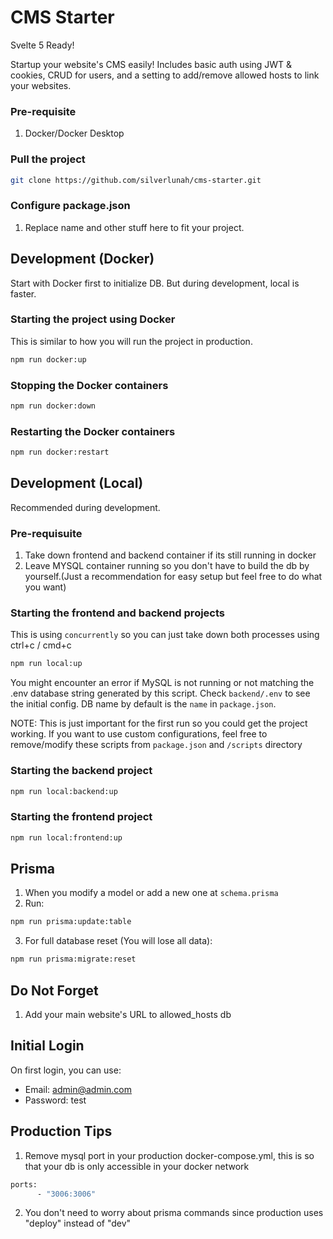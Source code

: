 # CMS Starter
Svelte 5 Ready!

Startup your website's CMS easily! Includes basic auth using JWT & cookies, CRUD for users, and a setting to add/remove allowed hosts to link your websites.

### Pre-requisite

1. Docker/Docker Desktop

### Pull the project

```bash
git clone https://github.com/silverlunah/cms-starter.git
```

### Configure package.json
1. Replace name and other stuff here to fit your project.

## Development (Docker)
Start with Docker first to initialize DB. But during development, local is faster.

### Starting the project using Docker

This is similar to how you will run the project in production.

```bash
npm run docker:up
```

### Stopping the Docker containers

```bash
npm run docker:down
```

### Restarting the Docker containers

```bash
npm run docker:restart
```


## Development (Local)
Recommended during development.

### Pre-requisuite
1. Take down frontend and backend container if its still running in docker
2. Leave MYSQL container running so you don't have to build the db by yourself.(Just a recommendation for easy setup but feel free to do what you want)

### Starting the frontend and backend projects

This is using `concurrently` so you can just take down both processes using ctrl+c / cmd+c

```bash
npm run local:up
```

You might encounter an error if MySQL is not running or not matching the .env database string generated by this script. Check `backend/.env` to see the initial config. DB name by default is the `name` in `package.json`. 

NOTE: This is just important for the first run so you could get the project working. If you want to use custom configurations, feel free to remove/modify these scripts from `package.json` and `/scripts` directory

### Starting the backend project

```bash
npm run local:backend:up
```

### Starting the frontend project

```bash
npm run local:frontend:up
```

## Prisma

1. When you modify a model or add a new one at `schema.prisma`
2. Run:

```bash
npm run prisma:update:table
```

3. For full database reset (You will lose all data):

```bash
npm run prisma:migrate:reset
```

## Do Not Forget

1. Add your main website's URL to allowed_hosts db

## Initial Login

On first login, you can use:

- Email: admin@admin.com
- Password: test

## Production Tips

1. Remove mysql port in your production docker-compose.yml, this is so that your db is only accessible in your docker network

```bash
ports:
      - "3006:3006"
```

2. You don't need to worry about prisma commands since production uses "deploy" instead of "dev"
